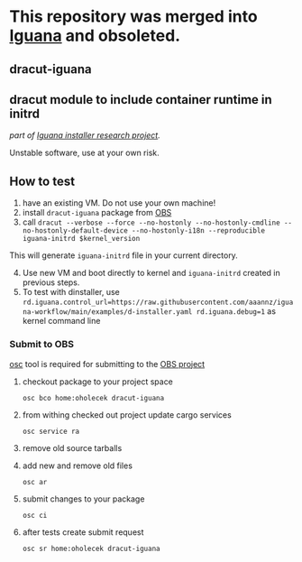 # This repository was merged into [Iguana](https://github.com/openSUSE/iguana) and obsoleted.

## dracut-iguana
## dracut module to include container runtime in initrd

_part of [Iguana installer research project](https://github.com/aaannz/iguana)._

Unstable software, use at your own risk.

## How to test

1) have an existing VM. Do not use your own machine!
2) install `dracut-iguana` package from [OBS](https://build.opensuse.org/package/show/home:oholecek/dracut-iguana)
3) call `dracut --verbose --force --no-hostonly --no-hostonly-cmdline --no-hostonly-default-device --no-hostonly-i18n --reproducible iguana-initrd $kernel_version`

  This will generate `iguana-initrd` file in your current directory.

4) Use new VM and boot directly to kernel and `iguana-initrd` created in previous steps.
5) To test with dinstaller, use `rd.iguana.control_url=https://raw.githubusercontent.com/aaannz/iguana-workflow/main/examples/d-installer.yaml rd.iguana.debug=1` as kernel command line

### Submit to OBS

[osc](https://openbuildservice.org/help/manuals/obs-user-guide/art.obs.bg.html#sec.obsbg.req) tool is required for submitting to the [OBS project](https://build.opensuse.org/package/show/home:oholecek/iguana-workflow)

1) checkout package to your project space

    `osc bco home:oholecek dracut-iguana`

2) from withing checked out project update cargo services

    `osc service ra`

2) remove old source tarballs
3) add new and remove old files

    `osc ar`

4) submit changes to your package

    `osc ci`

5) after tests create submit request

    `osc sr home:oholecek dracut-iguana`
